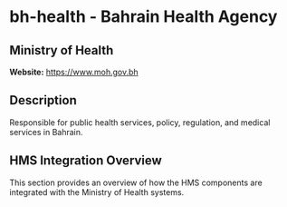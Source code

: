 # bh-health - Bahrain Health Agency

## Ministry of Health

**Website:** https://www.moh.gov.bh

## Description

Responsible for public health services, policy, regulation, and medical services in Bahrain.

## HMS Integration Overview

This section provides an overview of how the HMS components are integrated with the Ministry of Health systems.
